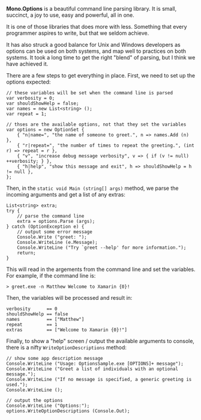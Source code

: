 
**Mono.Options** is a beautiful command line parsing library. It is small, succinct, a 
joy to use, easy and powerful, all in one.

It is one of those libraries that does more with less. Something that every 
programmer aspires to write, but that we seldom achieve.

It has also struck a good balance for Unix and Windows developers as options can 
be used on both systems, and map well to practices on both systems. It took a long 
time to get the right "blend" of parsing, but I think we have achieved it.

There are a few steps to get everything in place. First, we need to set up the 
options expected:

    // these variables will be set when the command line is parsed
    var verbosity = 0;
    var shouldShowHelp = false;
    var names = new List<string> ();
    var repeat = 1;

    // thses are the available options, not that they set the variables
    var options = new OptionSet { 
        { "n|name=", "the name of someone to greet.", n => names.Add (n) }, 
        { "r|repeat=", "the number of times to repeat the greeting.", (int r) => repeat = r }, 
        { "v", "increase debug message verbosity", v => { if (v != null) ++verbosity; } }, 
        { "h|help", "show this message and exit", h => shouldShowHelp = h != null },
    };

Then, in the `static void Main (string[] args)` method, we parse the incoming 
arguments and get a list of any extras:

    List<string> extra;
    try {
        // parse the command line
        extra = options.Parse (args);
    } catch (OptionException e) {
        // output some error message
        Console.Write ("greet: ");
        Console.WriteLine (e.Message);
        Console.WriteLine ("Try `greet --help' for more information.");
        return;
    }

This will read in the argements from the command line and set the variables. For
example, if the command line is:

    > greet.exe -n Matthew Welcome to Xamarin {0}!

Then, the variables will be processed and result in:

    verbosity      == 0
    shouldShowHelp == false
    names          == ["Matthew"]
    repeat         == 1
    extras         == ["Welcome to Xamarin {0}!"]

Finally, to show a "help" screen / output the available arguments to
console, there is a nifty `WriteOptionDescriptions` method:

    // show some app description message
    Console.WriteLine ("Usage: OptionsSample.exe [OPTIONS]+ message");
    Console.WriteLine ("Greet a list of individuals with an optional message.");
    Console.WriteLine ("If no message is specified, a generic greeting is used.");
    Console.WriteLine ();
    
    // output the options
    Console.WriteLine ("Options:");
    options.WriteOptionDescriptions (Console.Out);
